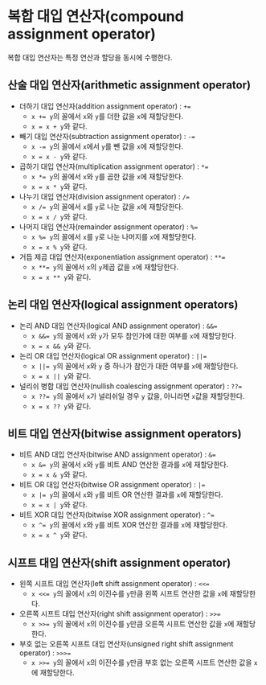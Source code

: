 # 복합 대입 연산자(compound assignment operator)

복합 대입 연산자는 특정 연산과 할당을 동시에 수행한다.

## 산술 대입 연산자(arithmetic assignment operator)

- 더하기 대입 연산자(addition assignment operator) : `+=`
  - `x += y`의 꼴에서 `x`와 `y`를 더한 값을 `x`에 재할당한다.
  - `x = x + y`와 같다.
- 빼기 대입 연산자(subtraction assignment operator) : `-=`
  - `x -= y`의 꼴에서 `x`에서 `y`를 뺀 값을 `x`에 재할당한다.
  - `x = x - y`와 같다.
- 곱하기 대입 연산자(multiplication assignment operator) : `*=`
  - `x *= y`의 꼴에서 `x`와 `y`를 곱한 값을 `x`에 재할당한다.
  - `x = x * y`와 같다.
- 나누기 대입 연산자(division assignment operator) : `/=`
  - `x /= y`의 꼴에서 `x`를 `y`로 나눈 값을 `x`에 재할당한다.
  - `x = x / y`와 같다.
- 나머지 대입 연산자(remainder assignment operator) : `%=`
  - `x %= y`의 꼴에서 `x`를 `y`로 나눈 나머지를 `x`에 재할당한다.
  - `x = x % y`와 같다.
- 거듭 제곱 대입 연산자(exponentiation assignment operator) : `**=`
  - `x **= y`의 꼴에서 `x`의 `y`제곱 값을 `x`에 재할당한다.
  - `x = x ** y`와 같다.

## 논리 대입 연산자(logical assignment operators)

- 논리 AND 대입 연산자(logical AND assignment operator) : `&&=`
  - `x &&= y`의 꼴에서 `x`와 `y`가 모두 참인가에 대한 여부를 `x`에 재할당한다.
  - `x = x && y`와 같다.
- 논리 OR 대입 연산자(logical OR assignment operator)  : `||=`
  - `x ||= y`의 꼴에서 `x`와 `y` 중 하나가 참인가 대한 여부를 `x`에 재할당한다.
  - `x = x || y`와 같다.
- 널리쉬 병합 대입 연산자(nullish coalescing assignment operator) : `??=`
  - `x ??= y`의 꼴에서 `x`가 널리쉬일 경우 `y` 값을, 아니라면 `x`값을 재할당한다.
  - `x = x ?? y`와 같다.

## 비트 대입 연산자(bitwise assignment operators)

- 비트 AND 대입 연산자(bitwise AND assignment operator) : `&=`
  - `x &= y`의 꼴에서 `x`와 `y`를 비트 AND 연산한 결과를 `x`에 재할당한다.
  - `x = x & y`와 같다.
- 비트 OR 대입 연산자(bitwise OR assignment operator) : `|=`
  - `x |= y`의 꼴에서 `x`와 `y`를 비트 OR 연산한 결과를 `x`에 재할당한다.
  - `x = x | y`와 같다.
- 비트 XOR 대입 연산자(bitwise XOR assignment operator) : `^=`
  - `x ^= y`의 꼴에서 `x`와 `y`를 비트 XOR 연산한 결과를 `x`에 재할당한다.
  - `x = x ^ y`와 같다.

## 시프트 대입 연산자(shift assignment operator)

- 왼쪽 시프트 대입 연산자(left shift assignment operator) : `<<=`
  - `x <<= y`의 꼴에서 `x`의 이진수를 `y`만큼 왼쪽 시프트 연산한 값을 `x`에 재할당한다.
- 오른쪽 시프트 대입 연산자(right shift assignment operator) : `>>=`
  - `x >>= y`의 꼴에서 `x`의 이진수를 `y`만큼 오른쪽 시프트 연산한 값을 `x`에 재할당한다.
- 부호 없는 오른쪽 시프트 대입 연산자(unsigned right shift assignment operator) : `>>>=`
  - `x >>= y`의 꼴에서 `x`의 이진수를 `y`만큼 부호 없는 오른쪽 시프트 연산한 값을 `x`에 재할당한다.
